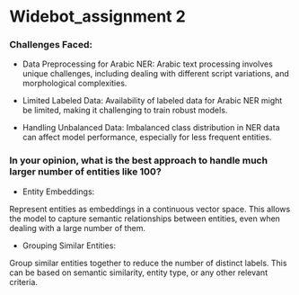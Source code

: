 # Widebot_assignment 2

### Challenges Faced:
- Data Preprocessing for Arabic NER:
Arabic text processing involves unique challenges, including dealing with different script variations, and morphological complexities.

- Limited Labeled Data:
Availability of labeled data for Arabic NER might be limited, making it challenging to train robust models.

- Handling Unbalanced Data:
Imbalanced class distribution in NER data can affect model performance, especially for less frequent entities.

### In your opinion, what is the best approach to handle much larger number of entities like 100?

- Entity Embeddings:

Represent entities as embeddings in a continuous vector space. This allows the model to capture semantic relationships between entities, even when dealing with a large number of them.

- Grouping Similar Entities:

Group similar entities together to reduce the number of distinct labels. This can be based on semantic similarity, entity type, or any other relevant criteria.
